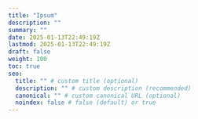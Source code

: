 ```yaml
---
title: "Ipsum"
description: ""
summary: ""
date: 2025-01-13T22:49:19Z
lastmod: 2025-01-13T22:49:19Z
draft: false
weight: 100
toc: true
seo:
  title: "" # custom title (optional)
  description: "" # custom description (recommended)
  canonical: "" # custom canonical URL (optional)
  noindex: false # false (default) or true
---
```

